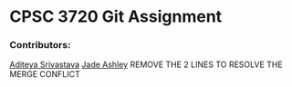 # CPSC 3720 Git Assignment

### Contributors:

[Aditeya Srivastava](https://github.com/aditeyaS)
[Jade Ashley](https://github.com/vjashle)
REMOVE THE 2 LINES TO
RESOLVE THE MERGE CONFLICT
